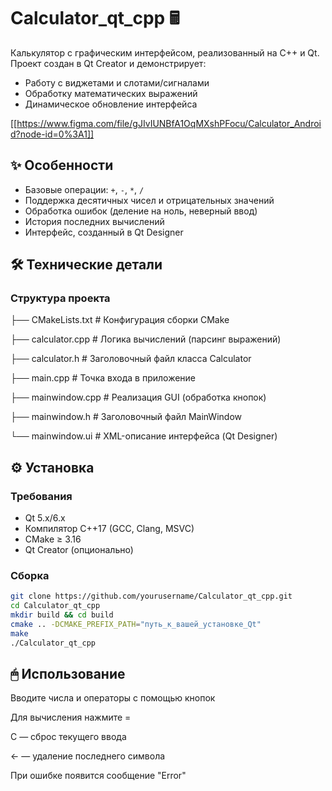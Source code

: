 # Calculator_qt_cpp 🖩

Калькулятор с графическим интерфейсом, реализованный на C++ и Qt.  
Проект создан в Qt Creator и демонстрирует:
- Работу с виджетами и слотами/сигналами
- Обработку математических выражений
- Динамическое обновление интерфейса

[[https://www.figma.com/file/gJIvIUNBfA1OqMXshPFocu/Calculator_Android?node-id=0%3A1]]

## ✨ Особенности
- Базовые операции: `+`, `-`, `*`, `/`
- Поддержка десятичных чисел и отрицательных значений
- Обработка ошибок (деление на ноль, неверный ввод)
- История последних вычислений
- Интерфейс, созданный в Qt Designer

## 🛠 Технические детали
### Структура проекта
├── CMakeLists.txt # Конфигурация сборки CMake

├── calculator.cpp # Логика вычислений (парсинг выражений)

├── calculator.h # Заголовочный файл класса Calculator

├── main.cpp # Точка входа в приложение

├── mainwindow.cpp # Реализация GUI (обработка кнопок)

├── mainwindow.h # Заголовочный файл MainWindow

└── mainwindow.ui # XML-описание интерфейса (Qt Designer)


## ⚙️ Установка
### Требования
- Qt 5.x/6.x
- Компилятор C++17 (GCC, Clang, MSVC)
- CMake ≥ 3.16
- Qt Creator (опционально)

### Сборка
```bash
git clone https://github.com/yourusername/Calculator_qt_cpp.git
cd Calculator_qt_cpp
mkdir build && cd build
cmake .. -DCMAKE_PREFIX_PATH="путь_к_вашей_установке_Qt"
make
./Calculator_qt_cpp
```

## 🖱 Использование
Вводите числа и операторы с помощью кнопок

Для вычисления нажмите =

C — сброс текущего ввода

← — удаление последнего символа

При ошибке появится сообщение "Error"
